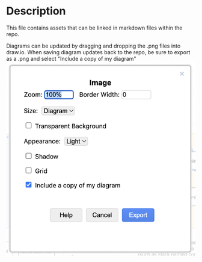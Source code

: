 # Description

This file contains assets that can be linked in markdown files within the repo.

Diagrams can be updated by dragging and dropping the .png files into draw.io.
When saving diagram updates back to the repo, be sure to export as a .png and select "Include a copy of my diagram"
![Include a copy of my diagram](./diagram-save-screenshot.png)
